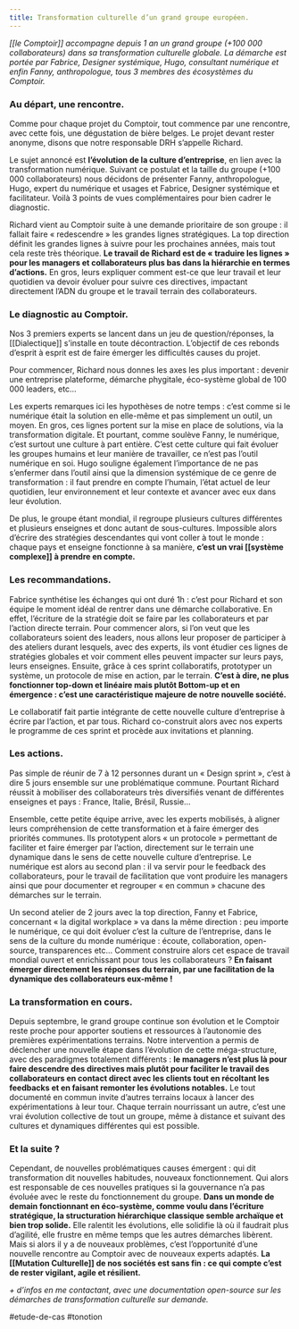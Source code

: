 ```yaml
---
title: Transformation culturelle d’un grand groupe européen.
---
```


*[[le Comptoir]] accompagne depuis 1 an un grand groupe (+100 000 collaborateurs) dans sa transformation culturelle globale. La démarche est portée par Fabrice, Designer systémique, Hugo, consultant numérique et enfin Fanny, anthropologue, tous 3 membres des écosystèmes du Comptoir.*

### **Au départ, une rencontre.**

Comme pour chaque projet du Comptoir, tout commence par une rencontre, avec cette fois, une dégustation de bière belges. Le projet devant rester anonyme, disons que notre responsable DRH s’appelle Richard.

Le sujet annoncé est **l’évolution de la culture d’entreprise**, en lien avec la transformation numérique. Suivant ce postulat et la taille du groupe (+100 000 collaborateurs) nous décidons de présenter Fanny, anthropologue, Hugo, expert du numérique et usages et Fabrice, Designer systémique et facilitateur. Voilà 3 points de vues complémentaires pour bien cadrer le diagnostic.

Richard vient au Comptoir suite à une demande prioritaire de son groupe : il fallait faire « redescendre » les grandes lignes stratégiques. La top direction définit les grandes lignes à suivre pour les prochaines années, mais tout cela reste très théorique. **Le travail de Richard est de « traduire les lignes » pour les managers et collaborateurs plus bas dans la hiérarchie en termes d’actions.** En gros, leurs expliquer comment est-ce que leur travail et leur quotidien va devoir évoluer pour suivre ces directives, impactant directement l’ADN du groupe et le travail terrain des collaborateurs.

### **Le diagnostic au Comptoir.**

Nos 3 premiers experts se lancent dans un jeu de question/réponses, la [[Dialectique]] s’installe en toute décontraction. L’objectif de ces rebonds d’esprit à esprit est de faire émerger les difficultés causes du projet.

Pour commencer, Richard nous donnes les axes les plus important : devenir une entreprise plateforme, démarche phygitale, éco-système global de 100 000 leaders, etc…

Les experts remarques ici les hypothèses de notre temps : c’est comme si le numérique était la solution en elle-même et pas simplement un outil, un moyen. En gros, ces lignes portent sur la mise en place de solutions, via la transformation digitale. Et pourtant, comme soulève Fanny, le numérique, c’est surtout une culture à part entière. C’est cette culture qui fait évoluer les groupes humains et leur manière de travailler, ce n’est pas l’outil numérique en soi. Hugo souligne également l’importance de ne pas s’enfermer dans l’outil ainsi que la dimension systémique de ce genre de transformation : il faut prendre en compte l’humain, l’état actuel de leur quotidien, leur environnement et leur contexte et avancer avec eux dans leur évolution.

De plus, le groupe étant mondial, il regroupe plusieurs cultures différentes et plusieurs enseignes et donc autant de sous-cultures. Impossible alors d’écrire des stratégies descendantes qui vont coller à tout le monde : chaque pays et enseigne fonctionne à sa manière, **c’est un vrai [[système complexe]] à prendre en compte.**

### **Les recommandations.**

Fabrice synthétise les échanges qui ont duré 1h : c’est pour Richard et son équipe le moment idéal de rentrer dans une démarche collaborative. En effet, l’écriture de la stratégie doit se faire par les collaborateurs et par l’action directe terrain. Pour commencer alors, si l’on veut que les collaborateurs soient des leaders, nous allons leur proposer de participer à des ateliers durant lesquels, avec des experts, ils vont étudier ces lignes de stratégies globales et voir comment elles peuvent impacter sur leurs pays, leurs enseignes. Ensuite, grâce à ces sprint collaboratifs, prototyper un système, un protocole de mise en action, par le terrain. **C’est à dire, ne plus fonctionner top-down et linéaire mais plutôt Bottom-up et en émergence : c’est une caractéristique majeure de notre nouvelle société.**

Le collaboratif fait partie intégrante de cette nouvelle culture d’entreprise à écrire par l’action, et par tous. Richard co-construit alors avec nos experts le programme de ces sprint et procède aux invitations et planning.

### **Les actions.**

Pas simple de réunir de 7 à 12 personnes durant un « Design sprint », c’est à dire 5 jours ensemble sur une problématique commune. Pourtant Richard réussit à mobiliser des collaborateurs très diversifiés venant de différentes enseignes et pays : France, Italie, Brésil, Russie…

Ensemble, cette petite équipe arrive, avec les experts mobilisés, à aligner leurs compréhension de cette transformation et à faire émerger des priorités communes. Ils prototypent alors « un protocole » permettant de faciliter et faire émerger par l’action, directement sur le terrain une dynamique dans le sens de cette nouvelle culture d’entreprise. Le numérique est alors au second plan : il va servir pour le feedback des collaborateurs, pour le travail de facilitation que vont produire les managers ainsi que pour documenter et regrouper « en commun » chacune des démarches sur le terrain.

Un second atelier de 2 jours avec la top direction, Fanny et Fabrice, concernant « la digital workplace » va dans la même direction : peu importe le numérique, ce qui doit évoluer c’est la culture de l’entreprise, dans le sens de la culture du monde numérique : écoute, collaboration, open-source, transparences etc… Comment construire alors cet espace de travail mondial ouvert et enrichissant pour tous les collaborateurs ? **En faisant émerger directement les réponses du terrain, par une facilitation de la dynamique des collaborateurs eux-même !**

### **La transformation en cours.**

Depuis septembre, le grand groupe continue son évolution et le Comptoir reste proche pour apporter soutiens et ressources à l’autonomie des premières expérimentations terrains. Notre intervention a permis de déclencher une nouvelle étape dans l’évolution de cette méga-structure, avec des paradigmes totalement différents : **le managers n’est plus là pour faire descendre des directives mais plutôt pour faciliter le travail des collaborateurs en contact direct avec les clients tout en récoltant les feedbacks et en faisant remonter les évolutions notables.** Le tout documenté en commun invite d’autres terrains locaux à lancer des expérimentations à leur tour. Chaque terrain nourrissant un autre, c’est une vrai évolution collective de tout un groupe, même à distance et suivant des cultures et dynamiques différentes qui est possible.

### **Et la suite ?**

Cependant, de nouvelles problématiques causes émergent : qui dit transformation dit nouvelles habitudes, nouveaux fonctionnement. Qui alors est responsable de ces nouvelles pratiques si la gouvernance n’a pas évoluée avec le reste du fonctionnement du groupe. **Dans un monde de demain fonctionnant en éco-système, comme voulu dans l’écriture stratégique, la structuration hiérarchique classique semble archaïque et bien trop solide.** Elle ralentit les évolutions, elle solidifie là où il faudrait plus d’agilité, elle frustre en même temps que les autres démarches libèrent. Mais si alors il y a de nouveaux problèmes, c’est l’opportunité d’une nouvelle rencontre au Comptoir avec de nouveaux experts adaptés. **La [[Mutation Culturelle]] de nos sociétés est sans fin : ce qui compte c’est de rester vigilant, agile et résilient.**

*+ d’infos en me contactant, avec une documentation open-source sur les démarches de transformation culturelle sur demande.*

#etude-de-cas #tonotion 
